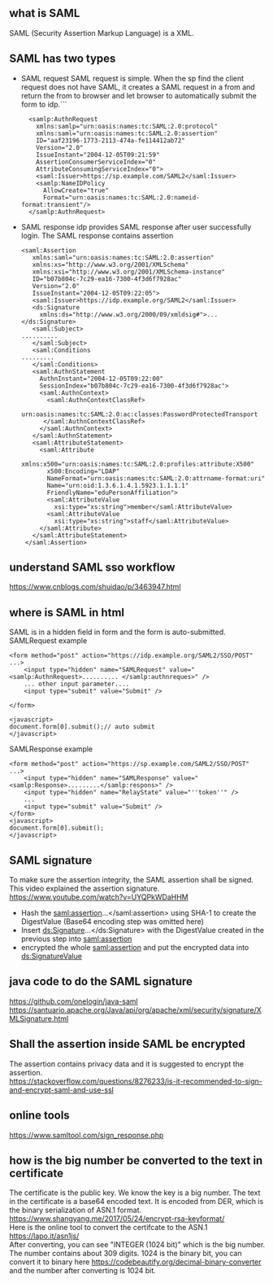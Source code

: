 ## what is SAML
SAML (Security Assertion Markup Language) is a XML. 

## SAML has two types
- SAML request
    SAML request is simple. When the sp find the client request does not have SAML, it creates a SAML request in a from and return the from to browser and let browser to automatically submit the form to idp.```
    ```
      <samlp:AuthnRequest
        xmlns:samlp="urn:oasis:names:tc:SAML:2.0:protocol"
        xmlns:saml="urn:oasis:names:tc:SAML:2.0:assertion"
        ID="aaf23196-1773-2113-474a-fe114412ab72"
        Version="2.0"
        IssueInstant="2004-12-05T09:21:59"
        AssertionConsumerServiceIndex="0"
        AttributeConsumingServiceIndex="0">
        <saml:Issuer>https://sp.example.com/SAML2</saml:Issuer>
        <samlp:NameIDPolicy
          AllowCreate="true"
          Format="urn:oasis:names:tc:SAML:2.0:nameid-format:transient"/>
      </samlp:AuthnRequest>
    ```
  
- SAML response
    idp provides SAML response after user successfully login. The SAML response contains assertion
    ```
    <saml:Assertion
       xmlns:saml="urn:oasis:names:tc:SAML:2.0:assertion"
       xmlns:xs="http://www.w3.org/2001/XMLSchema"
       xmlns:xsi="http://www.w3.org/2001/XMLSchema-instance"
       ID="b07b804c-7c29-ea16-7300-4f3d6f7928ac"
       Version="2.0"
       IssueInstant="2004-12-05T09:22:05">
       <saml:Issuer>https://idp.example.org/SAML2</saml:Issuer>
       <ds:Signature
         xmlns:ds="http://www.w3.org/2000/09/xmldsig#">...</ds:Signature>
       <saml:Subject>
    ..........
       </saml:Subject>
       <saml:Conditions
    .........
       </saml:Conditions>
       <saml:AuthnStatement
         AuthnInstant="2004-12-05T09:22:00"
         SessionIndex="b07b804c-7c29-ea16-7300-4f3d6f7928ac">
         <saml:AuthnContext>
           <saml:AuthnContextClassRef>
             urn:oasis:names:tc:SAML:2.0:ac:classes:PasswordProtectedTransport
          </saml:AuthnContextClassRef>
         </saml:AuthnContext>
       </saml:AuthnStatement>
       <saml:AttributeStatement>
         <saml:Attribute
           xmlns:x500="urn:oasis:names:tc:SAML:2.0:profiles:attribute:X500"
           x500:Encoding="LDAP"
           NameFormat="urn:oasis:names:tc:SAML:2.0:attrname-format:uri"
           Name="urn:oid:1.3.6.1.4.1.5923.1.1.1.1"
           FriendlyName="eduPersonAffiliation">
           <saml:AttributeValue
             xsi:type="xs:string">member</saml:AttributeValue>
           <saml:AttributeValue
             xsi:type="xs:string">staff</saml:AttributeValue>
         </saml:Attribute>
       </saml:AttributeStatement>
     </saml:Assertion>
    ```

## understand SAML sso workflow
https://www.cnblogs.com/shuidao/p/3463947.html

## where is SAML in html
SAML is in a hidden field in form and the form is auto-submitted.
SAMLRequest example
```
<form method="post" action="https://idp.example.org/SAML2/SSO/POST" ...>
    <input type="hidden" name="SAMLRequest" value="<samlp:AuthnRequest>.......... </samlp:authnreques>" />
    ... other input parameter....
    <input type="submit" value="Submit" />

</form>

<javascript>
document.form[0].submit();// auto submit
</javascript>
```
SAMLResponse example
```
<form method="post" action="https://sp.example.com/SAML2/SSO/POST" ...>
    <input type="hidden" name="SAMLResponse" value="<samlp:Response>.........</samlp:respons>" />
    <input type="hidden" name="RelayState" value="''token''" />
    ...
    <input type="submit" value="Submit" />
</form>
<javascript>
document.form[0].submit();
</javascript>
```

## SAML signature  
To make sure the assertion integrity, the SAML assertion shall be signed.
This video explained the assertion signature. https://www.youtube.com/watch?v=UYQPkWDaHHM  
- Hash the <saml:assertion>...</saml:assertion> using SHA-1 to create the DigestValue (Base64 encoding step was omitted here)
- Insert <ds:Signature>...</ds:Signature> with the DigestValue created in the previous step into <saml:assertion>
- encrypted the whole <saml:assertion> and put the encrypted data into <ds:SignatureValue>

## java code to do the SAML signature
https://github.com/onelogin/java-saml  
https://santuario.apache.org/Java/api/org/apache/xml/security/signature/XMLSignature.html  

## Shall the assertion inside SAML be encrypted
The assertion contains privacy data and it is suggested to encrypt the assertion.  
https://stackoverflow.com/questions/8276233/is-it-recommended-to-sign-and-encrypt-saml-and-use-ssl  

## online tools
https://www.samltool.com/sign_response.php

## how is the big number be converted to the text in certificate
The certificate is the public key. We know the key is a big number. 
The text in the certificate is a base64 encoded text. It is encoded from DER, which is the binary serialization of ASN.1 format.  
https://www.shangyang.me/2017/05/24/encrypt-rsa-keyformat/  
Here is the online tool to convert the certifcate to the ASN.1
https://lapo.it/asn1js/  
After converting, you can see "INTEGER (1024 bit)" which is the big number. 
The number contains about 309 digits. 1024 is the binary bit, you can convert it to binary here https://codebeautify.org/decimal-binary-converter and the number after converting is 1024 bit. 
